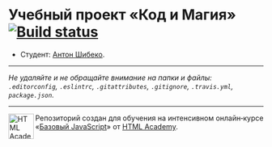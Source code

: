 # Учебный проект «Код и Магия» [![Build status][travis-image]][travis-url]

* Студент: [Антон Шибеко](https://up.htmlacademy.ru/javascript/11/user/181454).

---

_Не удаляйте и не обращайте внимание на папки и файлы:_<br>
_`.editorconfig`, `.eslintrc`, `.gitattributes`, `.gitignore`, `.travis.yml`, `package.json`._

---

<a href="https://htmlacademy.ru/intensive/javascript"><img align="left" width="50" height="50" title="HTML Academy" src="https://up.htmlacademy.ru/static/img/intensive/javascript/logo-for-github.svg"></a>

Репозиторий создан для обучения на интенсивном онлайн‑курсе «[Базовый JavaScript](https://htmlacademy.ru/intensive/javascript)» от [HTML Academy](https://htmlacademy.ru).

[travis-image]: https://travis-ci.org/htmlacademy-javascript/181454-code-and-magick.svg?branch=master
[travis-url]: https://travis-ci.org/htmlacademy-javascript/181454-code-and-magick
